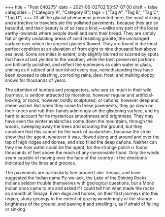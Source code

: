 +++
title = "Post 040275"
date = 2021-06-02T02:53:57-07:00
draft = false
categories = ["Category A", "Category B"]
tags = ["Tag A", "Tag B", "Tag C", "Tag D"]
+++
Of all the glacial phenomena presented here, the most striking and attractive to travelers are the polished pavements, because they are so beautiful, and their beauty is of so rare a kind,—unlike any part of the loose earthy lowlands where people dwell and earn their bread. They are simply flat or gently undulating areas of solid resisting granite, the unchanged surface over which the ancient glaciers flowed. They are found in the most perfect condition at an elevation of from eight to nine thousand feet above sea level. Some are miles in extent, only slightly blurred or scarred by spots that have at last yielded to the weather; while the best preserved portions are brilliantly polished, and reflect the sunbeams as calm water or glass, shining as if rubbed and burnished every day, notwithstanding they have been exposed to plashing, corroding rains, dew, frost, and melting sloppy snows for thousands of years.

The attention of hunters and prospectors, who see so much in their wild journeys, is seldom attracted by moraines, however regular and artificial-looking; or rocks, however boldly sculptured; or cañons, however deep and sheer-walled. But when they come to these pavements, they go down on their knees and rub their hands admiringly on the glistening surface, and try hard to account for its mysterious smoothness and brightness. They may have seen the winter avalanches come down the mountains, through the woods, sweeping away the trees and scouring the ground; but they conclude that this cannot be the work of avalanches, because the striæ show that the agent, whatever it was, flowed along and around and over the top of high ridges and domes, and also filled the deep cañons. Neither can they see how water could be the agent, for the strange polish is found thousands of feet above the reach of any conceivable flood. Only the winds seem capable of moving over the face of the country in the directions indicated by the lines and grooves.

The pavements are particularly fine around Lake Tenaya, and have suggested the Indian name Py-we-ack, the Lake of the Shining Rocks. Indians seldom trouble themselves with geological questions, but a Mono Indian once came to me and asked if I could tell him what made the rocks so smooth at Tenaya. Even dogs and horses, on their first journeys into this region, study geology to the extent of gazing wonderingly at the strange brightness of the ground, and pawing it and smelling it, as if afraid of falling or sinking.
